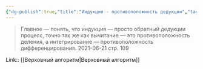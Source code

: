 ```yaml
---
{"dg-publish":true,"title":"Индукция - противоположность дедукции","tags":["quotes"],"date":"2021-06-21T20:44:00+04:00","permalink":"/quotes/202106212044/","dgHomeLink":false,"dgPassFrontmatter":true}
---
```



> Главное — понять, что индукция — просто обратный дедукции процесс, точно так же как вычитание — это противоположность деления, а интегрирование — противоположность дифференцирования.
	2021-06-21 стр. 109

Link:: [[Верховный алгоритм|Верховный алгоритм]]
